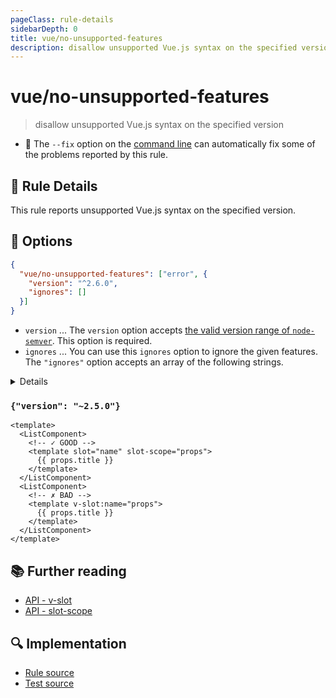 ```yaml
---
pageClass: rule-details
sidebarDepth: 0
title: vue/no-unsupported-features
description: disallow unsupported Vue.js syntax on the specified version
---
```

# vue/no-unsupported-features
> disallow unsupported Vue.js syntax on the specified version

- :wrench: The `--fix` option on the [command line](https://eslint.org/docs/user-guide/command-line-interface#fixing-problems) can automatically fix some of the problems reported by this rule.

## :book: Rule Details

This rule reports unsupported Vue.js syntax on the specified version.


## :wrench: Options

```json
{
  "vue/no-unsupported-features": ["error", {
    "version": "^2.6.0",
    "ignores": []
  }]
}
```


- `version` ... The `version` option accepts [the valid version range of `node-semver`](https://github.com/npm/node-semver#range-grammar). This option is required.
- `ignores` ... You can use this `ignores` option to ignore the given features.
The `"ignores"` option accepts an array of the following strings.

<details>

- `"v-slot"` ... [v-slot](https://vuejs.org/v2/api/#v-slot)
- `"slot-scope-attribute"` ... [slot-scope](https://vuejs.org/v2/api/#slot-scope-deprecated)

</details>

### `{"version": "~2.5.0"}`

<eslint-code-block fix :rules="{'vue/no-unsupported-features': ['error', {'version': '~2.5.0'}]}">

```vue
<template>
  <ListComponent>
    <!-- ✓ GOOD -->
    <template slot="name" slot-scope="props">
      {{ props.title }}
    </template>
  </ListComponent>
  <ListComponent>
    <!-- ✗ BAD -->
    <template v-slot:name="props">
      {{ props.title }}
    </template>
  </ListComponent>
</template>
```

</eslint-code-block>

## :books: Further reading

- [API - v-slot](https://vuejs.org/v2/api/#v-slot)
- [API - slot-scope](https://vuejs.org/v2/api/#slot-scope-deprecated)

## :mag: Implementation

- [Rule source](https://github.com/vuejs/eslint-plugin-vue/blob/master/lib/rules/no-unsupported-features.js)
- [Test source](https://github.com/vuejs/eslint-plugin-vue/blob/master/tests/lib/rules/no-unsupported-features.js)
